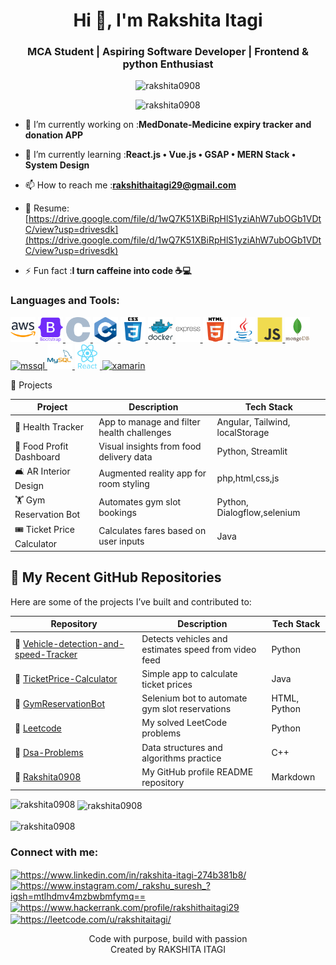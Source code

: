 <h1 align="center">Hi 👋, I'm Rakshita Itagi</h1>
<h3 align="center">MCA Student | Aspiring Software Developer | Frontend & python Enthusiast</h3>

<p align= "center"> <img src ="https://github.com/user-attachments/assets/5ea0d9f8-c8b8-48b1-a410-32113ea36dda" alt="rakshita0908" /> </p>

<p align="center"> <img src="https://komarev.com/ghpvc/?username=rakshita0908&label=Profile%20views&color=0e75b6&style=flat" alt="rakshita0908" /> </p>

- 🔭 I’m currently working on :**MedDonate-Medicine expiry tracker and donation APP**

- 🌱 I’m currently learning :**React.js • Vue.js • GSAP • MERN Stack • System Design**

- 📫 How to reach me :**rakshithaitagi29@gmail.com**

- 📄 Resume: [https://drive.google.com/file/d/1wQ7K51XBiRpHlS1yziAhW7ubOGb1VDtC/view?usp=drivesdk](https://drive.google.com/file/d/1wQ7K51XBiRpHlS1yziAhW7ubOGb1VDtC/view?usp=drivesdk)

- ⚡ Fun fact :**I turn caffeine into code ☕💻**





<h3 align="left">Languages and Tools:</h3>
<p align="left"> <a href="https://aws.amazon.com" target="_blank" rel="noreferrer"> <img src="https://raw.githubusercontent.com/devicons/devicon/master/icons/amazonwebservices/amazonwebservices-original-wordmark.svg" alt="aws" width="40" height="40"/> </a> <a href="https://getbootstrap.com" target="_blank" rel="noreferrer"> <img src="https://raw.githubusercontent.com/devicons/devicon/master/icons/bootstrap/bootstrap-plain-wordmark.svg" alt="bootstrap" width="40" height="40"/> </a> <a href="https://www.cprogramming.com/" target="_blank" rel="noreferrer"> <img src="https://raw.githubusercontent.com/devicons/devicon/master/icons/c/c-original.svg" alt="c" width="40" height="40"/> </a> <a href="https://www.w3schools.com/cpp/" target="_blank" rel="noreferrer"> <img src="https://raw.githubusercontent.com/devicons/devicon/master/icons/cplusplus/cplusplus-original.svg" alt="cplusplus" width="40" height="40"/> </a> <a href="https://www.w3schools.com/css/" target="_blank" rel="noreferrer"> <img src="https://raw.githubusercontent.com/devicons/devicon/master/icons/css3/css3-original-wordmark.svg" alt="css3" width="40" height="40"/> </a> <a href="https://www.docker.com/" target="_blank" rel="noreferrer"> <img src="https://raw.githubusercontent.com/devicons/devicon/master/icons/docker/docker-original-wordmark.svg" alt="docker" width="40" height="40"/> </a> <a href="https://expressjs.com" target="_blank" rel="noreferrer"> <img src="https://raw.githubusercontent.com/devicons/devicon/master/icons/express/express-original-wordmark.svg" alt="express" width="40" height="40"/> </a> <a href="https://www.w3.org/html/" target="_blank" rel="noreferrer"> <img src="https://raw.githubusercontent.com/devicons/devicon/master/icons/html5/html5-original-wordmark.svg" alt="html5" width="40" height="40"/> </a> <a href="https://www.java.com" target="_blank" rel="noreferrer"> <img src="https://raw.githubusercontent.com/devicons/devicon/master/icons/java/java-original.svg" alt="java" width="40" height="40"/> </a> <a href="https://developer.mozilla.org/en-US/docs/Web/JavaScript" target="_blank" rel="noreferrer"> <img src="https://raw.githubusercontent.com/devicons/devicon/master/icons/javascript/javascript-original.svg" alt="javascript" width="40" height="40"/> </a> <a href="https://www.mongodb.com/" target="_blank" rel="noreferrer"> <img src="https://raw.githubusercontent.com/devicons/devicon/master/icons/mongodb/mongodb-original-wordmark.svg" alt="mongodb" width="40" height="40"/> </a> <a href="https://www.microsoft.com/en-us/sql-server" target="_blank" rel="noreferrer"> <img src="https://www.svgrepo.com/show/303229/microsoft-sql-server-logo.svg" alt="mssql" width="40" height="40"/> </a> <a href="https://www.mysql.com/" target="_blank" rel="noreferrer"> <img src="https://raw.githubusercontent.com/devicons/devicon/master/icons/mysql/mysql-original-wordmark.svg" alt="mysql" width="40" height="40"/> </a> <a href="https://reactjs.org/" target="_blank" rel="noreferrer"> <img src="https://raw.githubusercontent.com/devicons/devicon/master/icons/react/react-original-wordmark.svg" alt="react" width="40" height="40"/> </a> <a href="https://dotnet.microsoft.com/apps/xamarin" target="_blank" rel="noreferrer"> <img src="https://raw.githubusercontent.com/detain/svg-logos/780f25886640cef088af994181646db2f6b1a3f8/svg/xamarin.svg" alt="xamarin" width="40" height="40"/> </a> </p>
🚀 Projects

| Project | Description | Tech Stack |
|--------|-------------|------------|
| 🧘 Health Tracker | App to manage and filter health challenges | Angular, Tailwind, localStorage |
| 🍱 Food Profit Dashboard | Visual insights from food delivery data | Python, Streamlit |
| 🛋️ AR Interior Design | Augmented reality app for room styling | php,html,css,js |
| 🏋️ Gym Reservation Bot | Automates gym slot bookings | Python, Dialogflow,selenium |
| 🎟️ Ticket Price Calculator | Calculates fares based on user inputs |  Java |


## 📁 My  Recent GitHub Repositories

Here are some of the projects I’ve built and contributed to:

| Repository | Description | Tech Stack |
|------------|-------------|------------|
| 🔹 [Vehicle-detection-and-speed-Tracker](https://github.com/Rakshita0908/Vehicle-detection-and-speed-Tracker) | Detects vehicles and estimates speed from video feed | Python |
| 🔹 [TicketPrice-Calculator](https://github.com/Rakshita0908/TicketPrice-Calculator) | Simple app to calculate ticket prices | Java |
| 🔹 [GymReservationBot](https://github.com/Rakshita0908/GymReservationBot) | Selenium bot to automate gym slot reservations | HTML, Python |
| 🔹 [Leetcode](https://github.com/Rakshita0908/Leetcode) | My solved LeetCode problems | Python |
| 🔹 [Dsa-Problems](https://github.com/Rakshita0908/Dsa-Problems) | Data structures and algorithms practice | C++ |
| 🔹 [Rakshita0908](https://github.com/Rakshita0908/Rakshita0908) | My GitHub profile README repository | Markdown |


<p><img align="left" src="https://github-readme-stats.vercel.app/api/top-langs?username=rakshita0908&show_icons=true&locale=en&layout=compact" alt="rakshita0908" /></p>

<p>&nbsp;<img align="center" src="https://github-readme-stats.vercel.app/api?username=rakshita0908&show_icons=true&locale=en" alt="rakshita0908" /></p>

<p><img align="center" src="https://github-readme-streak-stats.herokuapp.com/?user=rakshita0908&" alt="rakshita0908" /></p>
<h3 align="left">Connect with me:</h3>
<p align="left">
<a href="https://linkedin.com/in/https://www.linkedin.com/in/rakshita-itagi-274b381b8/" target="blank"><img align="center" src="https://raw.githubusercontent.com/rahuldkjain/github-profile-readme-generator/master/src/images/icons/Social/linked-in-alt.svg" alt="https://www.linkedin.com/in/rakshita-itagi-274b381b8/" height="30" width="40" /></a>
<a href="https://instagram.com/https://www.instagram.com/_rakshu_suresh_?igsh=mtlhdmv4mzbwbmfymq==" target="blank"><img align="center" src="https://raw.githubusercontent.com/rahuldkjain/github-profile-readme-generator/master/src/images/icons/Social/instagram.svg" alt="https://www.instagram.com/_rakshu_suresh_?igsh=mtlhdmv4mzbwbmfymq==" height="30" width="40" /></a>
<a href="https://www.hackerrank.com/https://www.hackerrank.com/profile/rakshithaitagi29" target="blank"><img align="center" src="https://raw.githubusercontent.com/rahuldkjain/github-profile-readme-generator/master/src/images/icons/Social/hackerrank.svg" alt="https://www.hackerrank.com/profile/rakshithaitagi29" height="30" width="40" /></a>
<a href="https://www.leetcode.com/https://leetcode.com/u/rakshitaitagi/" target="blank"><img align="center" src="https://raw.githubusercontent.com/rahuldkjain/github-profile-readme-generator/master/src/images/icons/Social/leet-code.svg" alt="https://leetcode.com/u/rakshitaitagi/" height="30" width="40" /></a>
</p>
<P ALIGN="CENTER" /> Code with purpose, build with passion <BR/>
 Created by RAKSHITA ITAGI</p>


